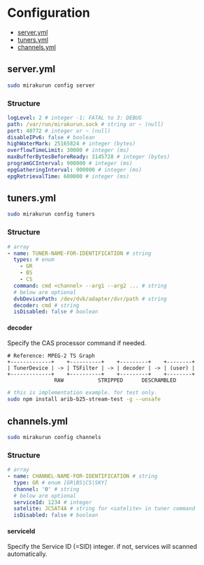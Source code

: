 # Configuration

* [server.yml](#serveryml)
* [tuners.yml](#tunersyml)
* [channels.yml](#channelsyml)

## server.yml

```sh
sudo mirakurun config server
```

### Structure

```yaml
logLevel: 2 # integer -1: FATAL to 3: DEBUG
path: /var/run/mirakurun.sock # string or ~ (null)
port: 40772 # integer or ~ (null)
disableIPv6: false # boolean
highWaterMark: 25165824 # integer (bytes)
overflowTimeLimit: 30000 # integer (ms)
maxBufferBytesBeforeReady: 3145728 # integer (bytes)
programGCInterval: 900000 # integer (ms)
epgGatheringInterval: 900000 # integer (ms)
epgRetrievalTime: 600000 # integer (ms)
```

## tuners.yml

```sh
sudo mirakurun config tuners
```

### Structure

```yaml
# array
- name: TUNER-NAME-FOR-IDENTIFICATION # string
  types: # enum
    - GR
    - BS
    - CS
  command: cmd <channel> --arg1 --arg2 ... # string
  # below are optional
  dvbDevicePath: /dev/dvb/adapter/dvr/path # string
  decoder: cmd # string
  isDisabled: false # boolean
```

#### decoder

Specify the CAS processor command if needed.

```
# Reference: MPEG-2 TS Graph
+-------------+    +----------+    +---------+    +--------+
| TunerDevice | -> | TSFilter | -> | decoder | -> | (user) |
+-------------+    +----------+    +---------+    +--------+
               RAW           STRIPPED      DESCRAMBLED
```

```sh
# this is implementation example. for test only.
sudo npm install arib-b25-stream-test -g --unsafe
```

## channels.yml

```sh
sudo mirakurun config channels
```

### Structure

```yaml
# array
- name: CHANNEL-NAME-FOR-IDENTIFICATION # string
  type: GR # enum [GR|BS|CS|SKY]
  channel: '0' # string
  # below are optional
  serviceId: 1234 # integer
  satelite: JCSAT4A # string for <satelite> in tuner command
  isDisabled: false # boolean
```

#### serviceId

Specify the Service ID (=SID) integer.
if not, services will scanned automatically.
